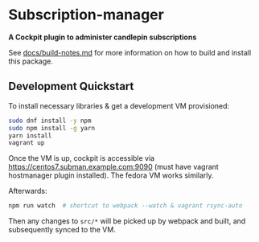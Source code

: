 # Subscription-manager
**A Cockpit plugin to administer candlepin subscriptions**

See [docs/build-notes.md](docs/build-notes.md) for more information on how to build and install this package.

Development Quickstart
----------------------
To install necessary libraries & get a development VM provisioned:

```bash
sudo dnf install -y npm
sudo npm install -g yarn
yarn install
vagrant up
```

Once the VM is up, cockpit is accessible via https://centos7.subman.example.com:9090 (must have vagrant hostmanager plugin installed). The fedora VM works similarly.

Afterwards:
```bash
npm run watch  # shortcut to webpack --watch & vagrant rsync-auto
```

Then any changes to `src/*` will be picked up by webpack and built, and subsequently synced to the VM.